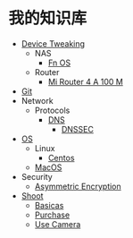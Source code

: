 # 我的知识库

- [Device Tweaking](Device%20Tweaking/README.md)
  - NAS
    - [Fn OS](Device%20Tweaking/NAS/fnOS.md)
  - Router
    - [Mi Router 4 A 100 M](Device%20Tweaking/Router/Mi_Router_4A_100M.md)
- [Git](Git/README.md)
- Network
  - Protocols
    - [DNS](Network/protocols/DNS/README.md)
      - [DNSSEC](Network/protocols/DNS/DNSSEC.md)
- [OS](OS/README.md)
  - Linux
    - [Centos](OS/Linux/centos.md)
  - [MacOS](OS/MacOS/README.md)
- Security
  - [Asymmetric Encryption](Security/Asymmetric%20Encryption.md)
- [Shoot](Shoot/README.md)
  - [Basicas](Shoot/basicas.md)
  - [Purchase](Shoot/purchase.md)
  - [Use Camera](Shoot/useCamera.md)
